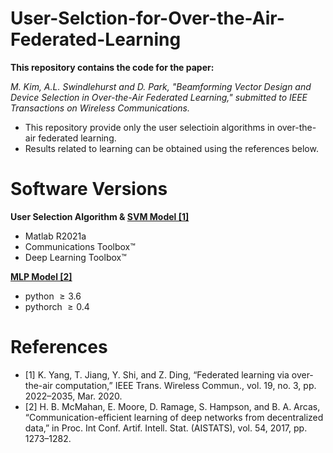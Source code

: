 # User-Selction-for-Over-the-Air-Federated-Learning
 
**This repository contains the code for the paper:**

*M. Kim, A.L. Swindlehurst and D. Park, "Beamforming Vector Design and Device Selection in Over-the-Air Federated Learning," submitted to IEEE Transactions on Wireless Communications.*

* This repository provide only the user selectioin algorithms in over-the-air federated learning.
* Results related to learning can be obtained using the references below.

# Software Versions

**User Selection Algorithm & [SVM Model [1]](http://yangkai.tech/publication.html)**
* Matlab R2021a
* Communications Toolbox™
* Deep Learning Toolbox™

**[MLP Model [2]](https://github.com/shaoxiongji/federated-learning)**
* python $\geq 3.6$
* pythorch $\geq 0.4$

# References
* [1] K. Yang, T. Jiang, Y. Shi, and Z. Ding, “Federated learning via over-the-air computation,” IEEE Trans. Wireless Commun., vol. 19, no. 3, pp. 2022–2035, Mar. 2020.
* [2] H. B. McMahan, E. Moore, D. Ramage, S. Hampson, and B. A. Arcas, “Communication-efficient learning of deep networks from decentralized data,” in Proc. Int Conf. Artif. Intell. Stat. (AISTATS), vol. 54, 2017, pp. 1273–1282.
